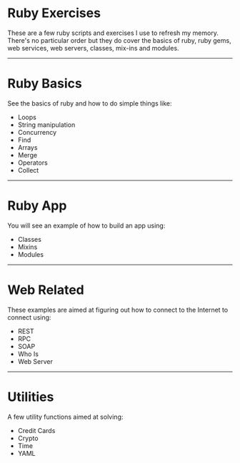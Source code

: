 Ruby Exercises
=

These are a few ruby scripts and exercises I use to refresh my memory.  There's no particular order but they do cover the basics of ruby, ruby gems, web services, web servers, classes, mix-ins and modules. 


---


# Ruby Basics

See the basics of ruby and how to do simple things like:

- Loops
- String manipulation
- Concurrency
- Find
- Arrays
- Merge
- Operators
- Collect


---


# Ruby App


You will see an example of how to build an app using:

- Classes
- Mixins
- Modules


---


# Web Related

These examples are aimed at figuring out how to connect to the Internet to connect using:

- REST
- RPC
- SOAP
- Who Is
- Web Server


---



# Utilities


A few utility functions aimed at solving:

- Credit Cards
- Crypto
- Time
- YAML
